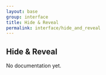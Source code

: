 ```yaml
---
layout: base
group: interface
title: Hide & Reveal
permalink: interface/hide_and_reveal
---
```


## Hide & Reveal

<p class="hint hint--error">No documentation yet.</p>